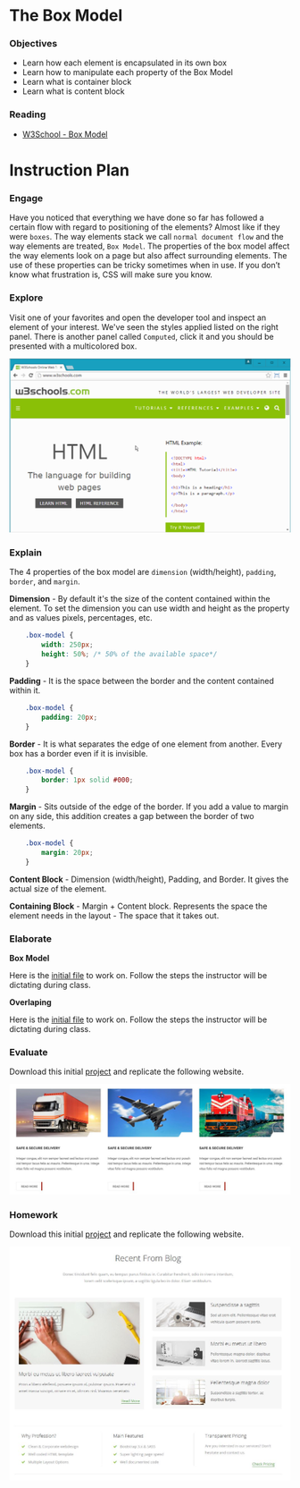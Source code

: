 # The Box Model

### Objectives

* Learn how each element is encapsulated in its own box
* Learn how to manipulate each property of the Box Model
* Learn what is container block
* Learn what is content block

### Reading

* [W3School - Box Model](http://www.w3schools.com/css/css_boxmodel.asp)

# Instruction Plan

### Engage

Have you noticed that everything we have done so far has followed a certain flow with regard to positioning of the elements? Almost like if they were `boxes`. The way elements stack we call `normal document flow` and the way elements are treated, `Box Model`. The properties of the box model affect the way elements look on a page but also affect surrounding elements. The use of these properties can be tricky sometimes when in use. If you don’t know what frustration is, CSS will make sure you know.

### Explore

Visit one of your favorites and open the developer tool and inspect an element of your interest. We've seen the styles applied listed on the right panel. There is another panel called `Computed`, click it and you should be presented with a multicolored box.

![Box Model](../images/06/box-model.gif)

### Explain

The 4 properties of the box model are `dimension` (width/height), `padding`, `border`, and `margin`.

**Dimension** - By default it's the size of the content contained within the element. To set the dimension you can use width and height as the property and as values pixels, percentages, etc.

```css
    .box-model {
        width: 250px;
        height: 50%; /* 50% of the available space*/
    }
```

**Padding** - It is the space between the border and the content contained within it.

```css
    .box-model {
        padding: 20px;
    }
```

**Border** - It is what separates the edge of one element from another. Every box has a border even if it is invisible.

```css
    .box-model {
        border: 1px solid #000;
    }
```

**Margin** - Sits outside of the edge of the border. If you add a value to margin on any side, this addition creates a gap between the border of two elements.

```css
    .box-model {
        margin: 20px;
    }
```

**Content Block** - Dimension (width/height), Padding, and Border. It gives the actual size of the element.

**Containing Block** - Margin + Content block. Represents the space the element needs in the layout - The space that it takes out.

### Elaborate

**Box Model**

Here is the [initial file](../archives/06/exercise/box-model.html) to work on.
Follow the steps the instructor will be dictating during class.

**Overlaping**

Here is the [initial file](../archives/06/exercise/dimensions.html) to work on.
Follow the steps the instructor will be dictating during class.

### Evaluate

Download this initial [project](https://github.com/AustinCodingAcademy/HTMLIntroductory/raw/master/archives/06/exercise/evaluation.zip) and replicate the following website.

![Exercise Day 06](../images/06/evaluate.jpg)

### Homework

Download this initial [project](https://github.com/AustinCodingAcademy/HTMLIntroductory/raw/master/archives/06/homework/homework.zip) and replicate the following website.

![Homework Day 05](../images/06/homework.jpg)
